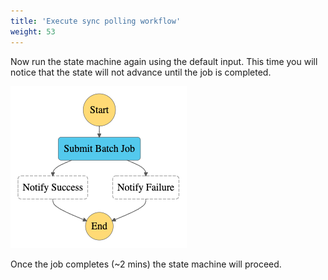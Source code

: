 ```yaml
---
title: 'Execute sync polling workflow'
weight: 53
---
```


Now run the state machine again using the default input. This time you will notice that the state will not advance until the job is completed.

![Module 3 Workflow](/static/module3-modified-workflow.png)

Once the job completes (~2 mins) the state machine will proceed.
